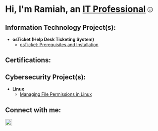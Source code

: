 <h1>Hi, I'm Ramiah, an <a href="https://linkedin.com/in/ramiah-jackson/">IT Professional</a>☺</h1>

<h2>Information Technology Project(s):</h2>

- <b>osTicket (Help Desk Ticketing System)</b>
  - [osTicket: Prerequisites and Installation](https://github.com/ramiahj/osticket-prereqs)

<h2>Certifications:</h2>

 <h2>Cybersecurity Project(s):</h2>

- <b>Linux</b>
  - [Managing File Permissions in Linux](https://github.com/ramiahj/FIle-Permissions-in-Linux/tree/main)

<h2>Connect with me:</h2>

[<img align="left" alt="Josh | LinkedIn" width="22px" src="https://cdn.jsdelivr.net/npm/simple-icons@v3/icons/linkedin.svg" />][linkedin]

[linkedin]: https://linkedin.com/in/ramiah-jackson/
